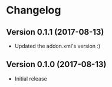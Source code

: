 # Changelog

## Version 0.1.1 (2017-08-13)
* Updated the addon.xml's version :)

## Version 0.1.0 (2017-08-13)
* Initial release
